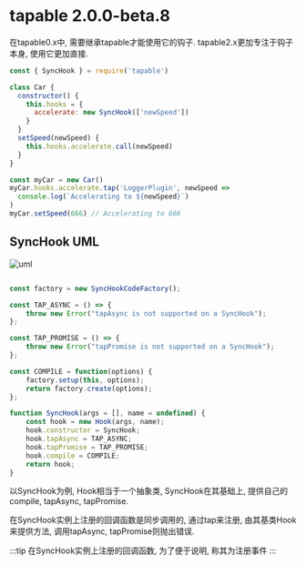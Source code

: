 # tapable 2.0.0-beta.8

在tapable0.x中, 需要继承tapable才能使用它的钩子. tapable2.x更加专注于钩子本身, 使用它更加直接.

```js
const { SyncHook } = require('tapable')

class Car {
  constructor() {
    this.hooks = {
      accelerate: new SyncHook(['newSpeed'])
    }
  }
  setSpeed(newSpeed) {
    this.hooks.accelerate.call(newSpeed)
  }
}

const myCar = new Car()
myCar.hooks.accelerate.tap('LoggerPlugin', newSpeed =>
  console.log(`Accelerating to ${newSpeed}`)
)
myCar.setSpeed(666) // Accelerating to 666

```
## SyncHook UML

![uml](https://fangbinwei-blog-image.oss-cn-shanghai.aliyuncs.com/FrontEnd/Engineering/webpack/tapable2/tapable2_synchook_uml.svg)

```js

const factory = new SyncHookCodeFactory();

const TAP_ASYNC = () => {
	throw new Error("tapAsync is not supported on a SyncHook");
};

const TAP_PROMISE = () => {
	throw new Error("tapPromise is not supported on a SyncHook");
};

const COMPILE = function(options) {
	factory.setup(this, options);
	return factory.create(options);
};

function SyncHook(args = [], name = undefined) {
	const hook = new Hook(args, name);
	hook.constructor = SyncHook;
	hook.tapAsync = TAP_ASYNC;
	hook.tapPromise = TAP_PROMISE;
	hook.compile = COMPILE;
	return hook;
}
```

以SyncHook为例, Hook相当于一个抽象类, SyncHook在其基础上, 提供自己的compile, tapAsync, tapPromise.

在SyncHook实例上注册的回调函数是同步调用的, 通过tap来注册, 由其基类Hook来提供方法, 调用tapAsync, tapPromise则抛出错误.

:::tip
在SyncHook实例上注册的回调函数, 为了便于说明, 称其为注册事件
:::